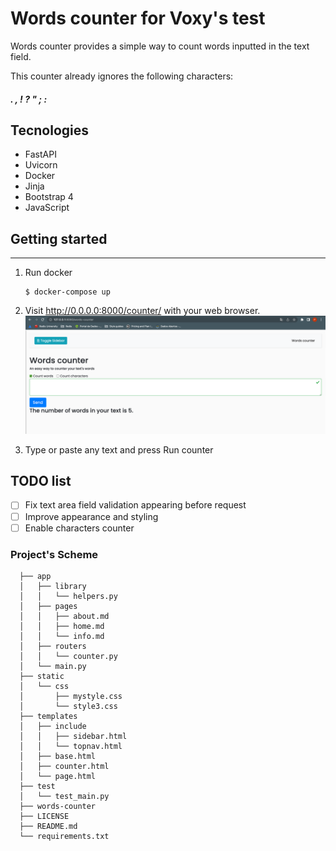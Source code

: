 # Words counter for Voxy's test

Words counter provides a simple way to count words inputted in the text field.

This counter already ignores the following characters:

##### . , ! ? " ; :

## Tecnologies

 - FastAPI
 - Uvicorn
 - Docker
 - Jinja
 - Bootstrap 4
 - JavaScript

## Getting started
___ 
1) Run docker
   ```
   $ docker-compose up
   ```
2) Visit http://0.0.0.0:8000/counter/ with your web browser.
![img.png](static/images/img.png)

3) Type or paste any text and press Run counter

## TODO list

- [ ] Fix text area field validation appearing before request
- [ ] Improve appearance and styling
- [ ] Enable characters counter

### Project's Scheme
                  
      ├── app
      │   ├── library
      │   │   └── helpers.py
      │   ├── pages
      │   │   ├── about.md
      │   │   ├── home.md
      │   │   └── info.md
      │   ├── routers
      │   │   └── counter.py
      │   └── main.py
      ├── static
      │   └── css
      │       ├── mystyle.css
      │       └── style3.css
      ├── templates
      │   ├── include
      │   │   ├── sidebar.html
      │   │   └── topnav.html
      │   ├── base.html
      │   ├── counter.html
      │   └── page.html
      ├── test
      │   └── test_main.py
      ├── words-counter
      ├── LICENSE
      ├── README.md
      └── requirements.txt


